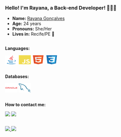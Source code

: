 ### Hello! I'm Rayana, a Back-end Developer! 👩🏽‍💻

 - <b>Name:</b>  <a href="https://rayanagoncalves.github.io/site-pessoal/#inicio">Rayana Gonçalves</a>
- <b>Age:</b> 24 years
- <b>Pronouns:</b> She/Her
- <b>Lives in:</b> Recife/PE 🌴 

##

<b>Languages:</b>
 
<div style="display: inline_block">
  <img align="center" alt="Rayana-Java" height="30" width="40" src="https://raw.githubusercontent.com/devicons/devicon/master/icons/java/java-original.svg">
  <img align="center" alt="Rayana-Js" height="30" width="40" src="https://raw.githubusercontent.com/devicons/devicon/master/icons/javascript/javascript-plain.svg">
  <img align="center" alt="Rayana-HTML" height="30" width="40" src="https://raw.githubusercontent.com/devicons/devicon/master/icons/html5/html5-original.svg">
  <img align="center" alt="Rayana-CSS" height="30" width="40" src="https://raw.githubusercontent.com/devicons/devicon/master/icons/css3/css3-original.svg">
</div><br>
 
<b>Databases:</b>
 
<div style="display: inline_block">
  <img align="center" alt="Rayana-Oracle" height="30" width="40" src="https://raw.githubusercontent.com/devicons/devicon/master/icons/oracle/oracle-original.svg">
  <img align="center" alt="Rayana-MySql" height="30" width="40" src="https://raw.githubusercontent.com/devicons/devicon/master/icons/mysql/mysql-original.svg">
</div>
 
<br><b>How to contact me:</b><br>
 
<div> 
  <a href="mailto:rayana.goncalves.cunha@hotmail.com"><img src="https://img.shields.io/badge/Microsoft_Outlook-0078D4?style=for-the-badge&logo=microsoft-outlook&logoColor=white" target="_blank"></a>
  <a href="https://www.linkedin.com/in/rayana-gon%C3%A7alves-6b2b8747" target="_blank"><img src="https://img.shields.io/badge/-LinkedIn-%230077B5?style=for-the-badge&logo=linkedin&logoColor=white" target="_blank"></a> 
 
 </div>
 
##
 
<div>
  <a href="https://github.com/rayanagoncalves">
  <img height="180em" src="https://github-readme-stats.vercel.app/api?username=rayanagoncalves&theme=graywhite&show_icons=true"/>
  <img height="180em" src="https://github-readme-stats.vercel.app/api/top-langs/?username=rayanagoncalves&layout=compact&langs_count=7&theme=light"/>
   
<!--- ![Snake animation](https://github.com/rayanagoncalves/rayanagoncalves/blob/output/github-contribution-grid-snake.svg) -->
</div> 
 


